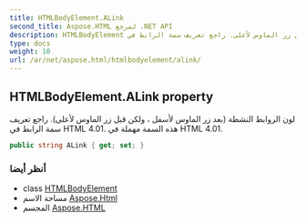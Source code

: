 ```yaml
---
title: HTMLBodyElement.ALink
second_title: Aspose.HTML لمرجع .NET API
description: HTMLBodyElement ملكية. لون الروابط النشطة بعد زر الماوس لأسفل  ولكن قبل زر الماوس لأعلى. راجع تعريف سمة الرابط في HTML 4.01. هذه السمة مهملة في HTML 4.01.
type: docs
weight: 10
url: /ar/net/aspose.html/htmlbodyelement/alink/
---
```

## HTMLBodyElement.ALink property

لون الروابط النشطة (بعد زر الماوس لأسفل ، ولكن قبل زر الماوس لأعلى). راجع تعريف سمة الرابط في HTML 4.01. هذه السمة مهملة في HTML 4.01.

```csharp
public string ALink { get; set; }
```

### أنظر أيضا

* class [HTMLBodyElement](../)
* مساحة الاسم [Aspose.Html](../../htmlbodyelement/)
* المجسم [Aspose.HTML](../../../)


